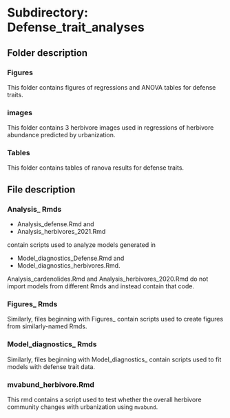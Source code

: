# Subdirectory: Defense_trait_analyses

## Folder description

### Figures

This folder contains figures of regressions and ANOVA tables for defense traits.

### images

This folder contains 3 herbivore images used in regressions of herbivore abundance predicted by urbanization.

### Tables

This folder contains tables of ranova results for defense traits.

## File description

### Analysis_ Rmds

- Analysis_defense.Rmd and
- Analysis_herbivores_2021.Rmd

contain scripts used to analyze models generated in

- Model_diagnostics_Defense.Rmd and
- Model_diagnostics_herbivores.Rmd.

Analysis_cardenolides.Rmd and Analysis_herbivores_2020.Rmd do not import models from different Rmds and instead contain that code.

### Figures_ Rmds

Similarly, files beginning with Figures_ contain scripts used to create figures from similarly-named Rmds.

### Model_diagnostics_ Rmds

Similarly, files beginning with Model_diagnostics_ contain scripts used to fit models with defense trait data.

### mvabund_herbivore.Rmd

This rmd contains a script used to test whether the overall herbivore community changes with urbanization using `mvabund`.
